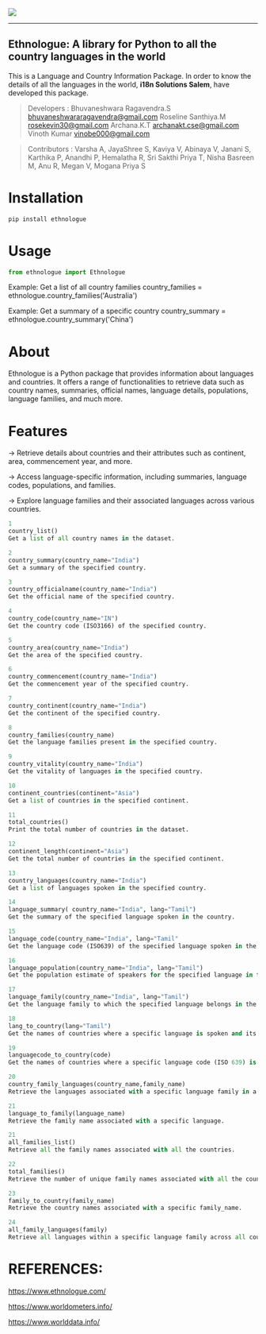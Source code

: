 <div>
    <img src="https://github.com/BhuvaneshRs/SamplePypi/blob/413840410d8fdbdf2b4705c16180adc71966481e/Screenshot%202023-08-26%20173150.png">
</div>

---------------------------------------------------
## Ethnologue: A library for Python to all the country languages in the world
This is a Language and Country Information Package. In order to know the details of all the languages in the world, **i18n Solutions Salem**, have developed this package. 



> Developers : Bhuvaneshwara Ragavendra.S <bhuvaneshwararagavendra@gmail.com> Roseline Santhiya.M <rosekevin30@gmail.com> Archana.K.T <archanakt.cse@gmail.com> Vinoth Kumar <vinobe000@gmail.com>


> Contributors : Varsha A, JayaShree S, Kaviya V, Abinaya V, Janani S, Karthika P, Anandhi P, Hemalatha R, Sri Sakthi Priya T, Nisha Basreen M, Anu R, Megan V, Mogana Priya S



Installation
============
```python
pip install ethnologue
```


Usage
=====
```python
from ethnologue import Ethnologue
```
Example: Get a list of all country families
country_families = ethnologue.country_families('Australia')

Example: Get a summary of a specific country
country_summary = ethnologue.country_summary('China')

About 
=====
Ethnologue is a Python package that provides information about languages and countries. It offers a range of functionalities to retrieve data such as country names, summaries, official names, language details, populations, language families, and much more.

Features
========
-> Retrieve details about countries and their attributes such as continent, area, commencement year, and more.

-> Access language-specific information, including summaries, language codes, populations, and families.

-> Explore language families and their associated languages across various countries.

```python
1        
country_list()
Get a list of all country names in the dataset.

2        
country_summary(country_name="India")
Get a summary of the specified country.

3
country_officialname(country_name="India")
Get the official name of the specified country.

4
country_code(country_name="IN")
Get the country code (ISO3166) of the specified country.

5
country_area(country_name="India")
Get the area of the specified country.

6
country_commencement(country_name="India")
Get the commencement year of the specified country.

7
country_continent(country_name="India")
Get the continent of the specified country.

8
country_families(country_name)
Get the language families present in the specified country.

9
country_vitality(country_name="India")
Get the vitality of languages in the specified country.

10
continent_countries(continent="Asia")
Get a list of countries in the specified continent.

11
total_countries()
Print the total number of countries in the dataset.

12
continent_length(continent="Asia")
Get the total number of countries in the specified continent.

13
country_languages(country_name="India")
Get a list of languages spoken in the specified country.

14
language_summary( country_name="India", lang="Tamil")
Get the summary of the specified language spoken in the country.

15
language_code(country_name="India", lang="Tamil"
Get the language code (ISO639) of the specified language spoken in the country.

16
language_population(country_name="India", lang="Tamil")
Get the population estimate of speakers for the specified language in the country.

17
language_family(country_name="India", lang="Tamil")
Get the language family to which the specified language belongs in the country.

18
lang_to_country(lang="Tamil")
Get the names of countries where a specific language is spoken and its language family.

19
languagecode_to_country(code)
Get the names of countries where a specific language code (ISO 639) is associated.

20
country_family_languages(country_name,family_name)
Retrieve the languages associated with a specific language family in a given country.

21
language_to_family(language_name)
Retrieve the family name associated with a specific language.

21
all_families_list()
Retrieve all the family names associated with all the countries.

22
total_families()
Retrieve the number of unique family names associated with all the countries.

23
family_to_country(family_name)
Retrieve the country names associated with a specific family_name.

24
all_family_languages(family)
Retrieve all languages within a specific language family across all countries.
```

REFERENCES:
==========
https://www.ethnologue.com/

https://www.worldometers.info/

https://www.worlddata.info/